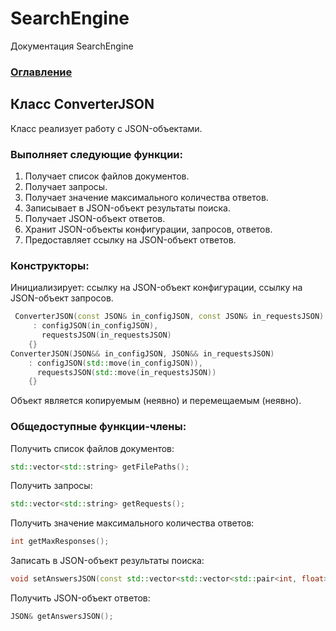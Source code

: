 # SearchEngine
Документация SearchEngine

### [Оглавление](../index.md)

## Класс ConverterJSON
Класс реализует работу с JSON-объектами.
### Выполняет следующие функции:
1. Получает список файлов документов.
2. Получает запросы.
3. Получает значение максимального количества ответов.
4. Записывает в JSON-объект результаты поиска.
5. Получает JSON-объект ответов.
6. Хранит JSON-объекты конфигурации, запросов, ответов.
7. Предоставляет ссылку на JSON-объект ответов.
### Конструкторы:
Инициализирует: ссылку на JSON-объект конфигурации, ссылку на JSON-объект запросов.
```cpp
 ConverterJSON(const JSON& in_configJSON, const JSON& in_requestsJSON)
     : configJSON(in_configJSON),
       requestsJSON(in_requestsJSON)
    {}
ConverterJSON(JSON&& in_configJSON, JSON&& in_requestsJSON)
    : configJSON(std::move(in_configJSON)),
      requestsJSON(std::move(in_requestsJSON))
    {}
```
Объект является копируемым (неявно) и перемещаемым (неявно).
### Общедоступные функции-члены:
Получить список файлов документов:
```cpp
std::vector<std::string> getFilePaths();
```
Получить запросы:
```cpp
std::vector<std::string> getRequests();
```
Получить значение максимального количества ответов:
```cpp
int getMaxResponses();
```
Записать в JSON-объект результаты поиска:
```cpp
void setAnswersJSON(const std::vector<std::vector<std::pair<int, float>>>& answers, int maxResponses);
```
Получить JSON-объект ответов:
```cpp
JSON& getAnswersJSON();
